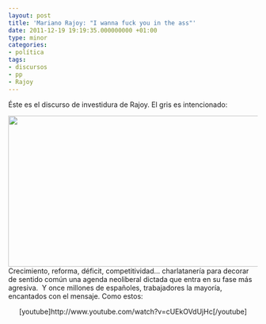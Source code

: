 ```yaml
---
layout: post
title: 'Mariano Rajoy: "I wanna fuck you in the ass"'
date: 2011-12-19 19:19:35.000000000 +01:00
type: minor
categories:
- política
tags:
- discursos
- pp
- Rajoy
---
```

<p>Éste es el discurso de investidura de Rajoy. El gris es intencionado:</p>
<p><a href="http://albertolumbreras.com/blog/wp-content/uploads/2011/12/Rajoy-sin-senyorias.png"><img class="aligncenter size-full wp-image-1510" title="Rajoy sin senyorias" src="{{ site.baseurl }}/assets/Rajoy-sin-senyorias.png" alt="" width="610" height="305" /></a><br />
Crecimiento, reforma, déficit, competitividad... charlatanería para decorar de sentido común una agenda neoliberal dictada que entra en su fase más agresiva.  Y once millones de españoles, trabajadores la mayoría, encantados con el mensaje. Como estos:</p>
<p style="text-align: center;">[youtube]http://www.youtube.com/watch?v=cUEkOVdUjHc[/youtube]</p>
